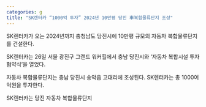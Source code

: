 ```yaml
---
categories: g
title: "SK렌터카 “1000억 투자” 2024년 10만평 당진 車복합물류단지 조성"
---
```

  SK렌터카가 오는 2024년까지 충청남도 당진시에 10만평 규모의 자동차 복합물류단지를 건설한다.
 
SK렌터카는 26일 서울 광진구 그랜드 워커힐에서 충남 당진시와 ‘자동차 복합시설 투자 협약식’을 열었다.
 
자동차 복합물류단지는 충남 당진시 송악읍 고대리에 조성된다. SK렌터카는 총 1000여억원을 투자한다.
 
SK렌터카는 당진 자동차 복합물류단지 